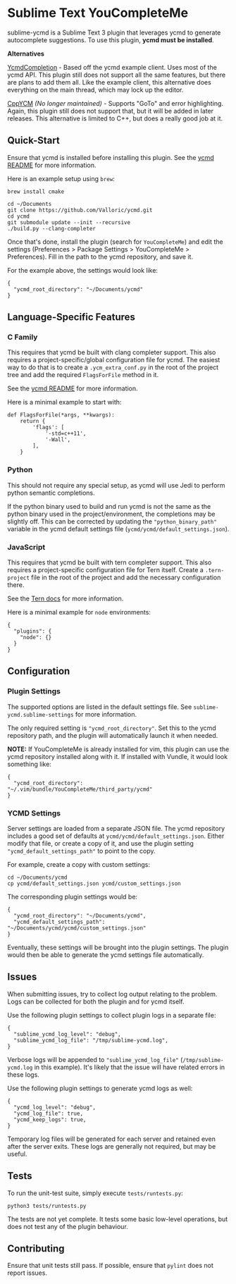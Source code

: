 # Sublime Text YouCompleteMe

sublime-ycmd is a Sublime Text 3 plugin that leverages ycmd to generate
autocomplete suggestions. To use this plugin, **ycmd must be installed**.

**Alternatives**

[YcmdCompletion][alt-ycmd-completion] - Based off the ycmd example client.
Uses most of the ycmd API. This plugin still does not support all the
same features, but there are plans to add them all. Like the example client,
this alternative does everything on the main thread, which may lock up the
editor.

[CppYCM][alt-cpp-ycm] *(No longer maintained)* - Supports "GoTo" and error
highlighting. Again, this plugin still does not support that, but it will
be added in later releases. This alternative is limited to C++, but does a
really good job at it.

## Quick-Start
Ensure that ycmd is installed before installing this plugin. See the
[ycmd README][ycmd-building] for more information.

Here is an example setup using `brew`:

```
brew install cmake

cd ~/Documents
git clone https://github.com/Valloric/ycmd.git
cd ycmd
git submodule update --init --recursive
./build.py --clang-completer
```

Once that's done, install the plugin (search for `YouCompleteMe`) and
edit the settings (Preferences > Package Settings > YouCompleteMe >
Preferences). Fill in the path to the ycmd repository, and save it.

For the example above, the settings would look like:

```
{
  "ycmd_root_directory": "~/Documents/ycmd"
}
```

## Language-Specific Features
### C Family
This requires that ycmd be built with clang completer support. This also
requires a project-specific/global configuration file for ycmd. The easiest
way to do that is to create a `.ycm_extra_conf.py` in the root of the project
tree and add the required `FlagsForFile` method in it.

See the [ycmd README][ycmd-ycm-extra-conf] for more information.

Here is a minimal example to start with:

```
def FlagsForFile(*args, **kwargs):
    return {
        'flags': [
            '-std=c++11',
            '-Wall',
        ],
    }
```

### Python
This should not require any special setup, as ycmd will use Jedi to perform
python semantic completions.

If the python binary used to build and run ycmd is not the same as the python
binary used in the project/environment, the completions may be slightly off.
This can be corrected by updating the `"python_binary_path"` variable in the
ycmd default settings file (`ycmd/ycmd/default_settings.json`).

### JavaScript
This requires that ycmd be built with tern completer support. This also requires
a project-specific configuration file for Tern itself. Create a `.tern-project`
file in the root of the project and add the necessary configuration there.

See the [Tern docs][ternjs-configuration] for more information.

Here is a minimal example for `node` environments:

```
{
  "plugins": {
    "node": {}
  }
}
```

## Configuration
### Plugin Settings
The supported options are listed in the default settings file. See
`sublime-ycmd.sublime-settings` for more information.

The only required setting is `"ycmd_root_directory"`. Set this to the ycmd
repository path, and the plugin will automatically launch it when needed.

**NOTE:** If YouCompleteMe is already installed for vim, this plugin can
use the ycmd repository installed along with it. If installed with Vundle,
it would look something like:

```
{
  "ycmd_root_directory": "~/.vim/bundle/YouCompleteMe/third_party/ycmd"
}
```

### YCMD Settings
Server settings are loaded from a separate JSON file. The ycmd repository
includes a good set of defaults at `ycmd/ycmd/default_settings.json`. Either
modify that file, or create a copy of it, and use the plugin setting
`"ycmd_default_settings_path"` to point to the copy.

For example, create a copy with custom settings:

```
cd ~/Documents/ycmd
cp ycmd/default_settings.json ycmd/custom_settings.json
```

The corresponding plugin settings would be:

```
{
  "ycmd_root_directory": "~/Documents/ycmd",
  "ycmd_default_settings_path": "~/Documents/ycmd/ycmd/custom_settings.json"
}
```

Eventually, these settings will be brought into the plugin settings. The
plugin would then be able to generate the ycmd settings file automatically.

## Issues
When submitting issues, try to collect log output relating to the problem. Logs
can be collected for both the plugin and for ycmd itself.

Use the following plugin settings to collect plugin logs in a separate file:

```
{
  "sublime_ycmd_log_level": "debug",
  "sublime_ycmd_log_file": "/tmp/sublime-ycmd.log",
}
```

Verbose logs will be appended to `"sublime_ycmd_log_file"`
(`/tmp/sublime-ycmd.log` in this example). It's likely that the issue will
have related errors in these logs.

Use the following plugin settings to generate ycmd logs as well:

```
{
  "ycmd_log_level": "debug",
  "ycmd_log_file": true,
  "ycmd_keep_logs": true,
}
```

Temporary log files will be generated for each server and retained even after
the server exits. These logs are generally not required, but may be useful.

## Tests
To run the unit-test suite, simply execute `tests/runtests.py`:

```
python3 tests/runtests.py
```

The tests are not yet complete. It tests some basic low-level operations, but
does not test any of the plugin behaviour.

## Contributing
Ensure that unit tests still pass. If possible, ensure that `pylint` does not
report issues.

[alt-ycmd-completion]: https://github.com/LuckyGeck/YcmdCompletion
[alt-cpp-ycm]: https://github.com/glymehrvrd/CppYCM
[ycmd-building]: https://github.com/Valloric/ycmd#building
[ycmd-ycm-extra-conf]: https://github.com/Valloric/ycmd#ycm_extra_confpy-specification
[ternjs-configuration]: http://ternjs.net/doc/manual.html#configuration
